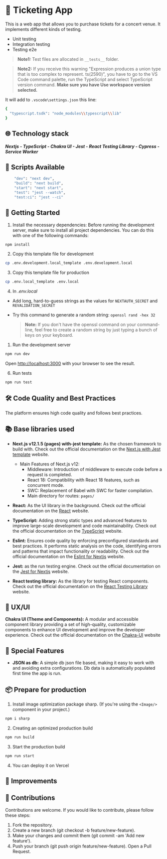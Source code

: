 # 📱 Ticketing App

This is a web app that allows you to purchase tickets for a concert venue. It implements different kinds of testing.

- Unit testing
- Integration testing
- Testing e2e

> **Note1:** Test files are allocated in `__tests__` folder.

> **Note2:** If you receive this warning "Expression produces a union type that is too complex to represent. ts(2590)", you have to go to the VS Code command palette, run the TypeScript and select TypeScript version command. **Make sure you have Use workspace version selected.**

It will add to `.vscode\settings.json` this line:

```bash
{
  "typescript.tsdk": "node_modules\\typescript\\lib"
}
```

## 🌐 Technology stack

##### Nextjs - TypeScript - Chakra UI - Jest - React Testing Library - Cypress - Service Worker

## 📜 Scripts Available

```bash
    "dev": "next dev",
    "build": "next build",
    "start": "next start",
    "test": "jest --watch",
    "test:ci": "jest --ci"
```

## 🚀 Getting Started

1. Install the necessary dependencies: Before running the development server, make sure to install all project dependencies. You can do this with one of the following commands:

```bash
npm install
```

2. Copy this template file for development

```bash
cp .env.development.local_template .env.development.local
```

3. Copy this template file for production

```bash
cp .env.local_template .env.local
```

4. In _.env.local_

- Add long, hard-to-guess strings as the values for `NEXTAUTH_SECRET` and `REVALIDATION_SECRET`

- Try this command to generate a random string: `openssl rand -hex 32`
  <br/>
  > **Note:** If you don't have the openssl command on your command-line, feel free to create a random string by just typing a bunch of keys on your keyboard.

1. Run the development server

```bash
npm run dev
```

Open [http://localhost:3000](http://localhost:3000) with your browser to see the result.

6. Run tests

```bash
npm run test
```

## 🛠️ Code Quality and Best Practices

The platform ensures high code quality and follows best practices.

## 📚 Base libraries used

- **Next.js v12.1.5 (pages) with-jest template:** As the chosen framework to build with. Check out the official documentation on the [Next.js with Jest template](https://nextjs.org/docs/app/building-your-application/testing/jest) website.

  - Main Features of Next.js v12:
    - Middleware: Introduction of middleware to execute code before a request is completed.
    - React 18: Compatibility with React 18 features, such as concurrent mode.
    - SWC: Replacement of Babel with SWC for faster compilation.
    - Main directory for routes: `pages/`

- **React:** As the UI library in the background. Check out the official documentation on the [React](https://es.react.dev/) website.
- **TypeScript:** Adding strong static types and advanced features to improve large-scale development and code maintainability. Check out the official documentation on the [TypeScript](https://www.typescriptlang.org/) website.
- **Eslint:** Ensures code quality by enforcing preconfigured standards and best practices. It performs static analysis on the code, identifying errors and patterns that impact functionality or readability. Check out the official documentation on the [Eslint for Nextjs](https://nextjs.org/docs/pages/building-your-application/configuring/eslint) website.
- **Jest:** as the run testing engine. Check out the official documentation on the [Jest for Nextjs](https://nextjs.org/docs/app/building-your-application/testing/jest) website.
- **React testing library:** As the library for testing React components. Check out the official documentation on the [React Testing Library ](https://testing-library.com/docs/react-testing-library/intro/) website.

## 🎨 UX/UI

**Chakra UI (Theme and Components):** A modular and accessible component library providing a set of high-quality, customizable components to enhance UI development and improve the developer experience.
Check out the official documentation on the [Chakra-UI](https://v2.chakra-ui.com/) website

## 🌟 Special Features

- **JSON as db:** A simple db json file based, making it easy to work with and avoiding extra configurations. Db data is automatically populated first time the app is run.

## 📦 Prepare for production

1. Install image optimization package sharp. (If you're using the `<Image/>` component in your project.)

```bash
npm i sharp
```

2. Creating an optimized production build

```bash
npm run build
```

3. Start the production build

```bash
npm run start
```

4. You can deploy it on Vercel

## 🚀 Improvements

## 🤝 Contributions

Contributions are welcome. If you would like to contribute, please follow these steps:

1. Fork the repository.
2. Create a new branch (git checkout -b feature/new-feature).
3. Make your changes and commit them (git commit -am 'Add new feature').
4. Push your branch (git push origin feature/new-feature).
   Open a Pull Request.
